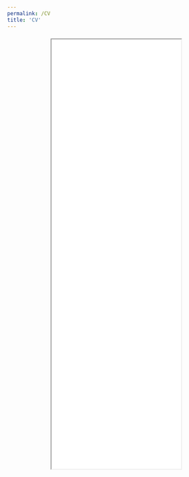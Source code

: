 ```yaml
---
permalink: /CV
title: 'CV'
---
```


<div style="margin-left: auto; margin-right: auto; margin-top: 20px; max-width: 60%">
<iframe src="/media/John_Bell_Resume_MIT_Roboticist_v5.pdf" type="application/pdf" width="100%" height="1000px"> 
</iframe>
</div>